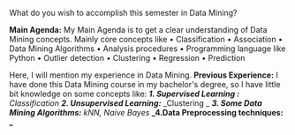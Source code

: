 What do you wish to accomplish this semester in Data Mining?

**Main Agenda:**
My Main Agenda is to get a clear understanding of Data Mining concepts. Mainly core concepts like
  •	Classification
  •	Association
  •	Data Mining Algorithms
  •	Analysis procedures
  •	Programming language like Python
  •	Outlier detection
  •	Clustering
  •	Regression
  •	Prediction

Here, I will mention my experience in Data Mining.
**Previous Experience:**
I have done this Data Mining course in my bachelor's degree, so I have little bit knowledge on some concepts like:
_**1.	Supervised Learning :**_
_Classification_
_**2.	Unsupervised Learning:**_
_Clustering _
_**3.	Some Data Mining Algorithms:**_
_kNN, Naive Bayes_
**_4.Data Preprocessing techniques:
_**


